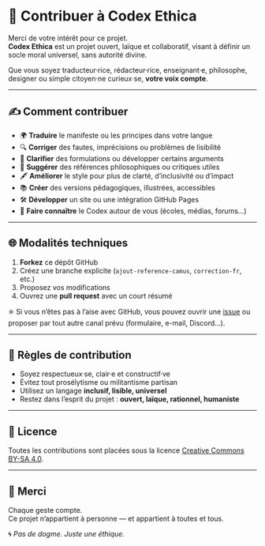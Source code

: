 # 🤝 Contribuer à Codex Ethica

Merci de votre intérêt pour ce projet.  
**Codex Ethica** est un projet ouvert, laïque et collaboratif, visant à définir un socle moral universel, sans autorité divine.

Que vous soyez traducteur·rice, rédacteur·rice, enseignant·e, philosophe, designer ou simple citoyen·ne curieux·se, **votre voix compte**.

---

## ✍️ Comment contribuer

- 🌍 **Traduire** le manifeste ou les principes dans votre langue
- 🔍 **Corriger** des fautes, imprécisions ou problèmes de lisibilité
- 💬 **Clarifier** des formulations ou développer certains arguments
- 🧠 **Suggérer** des références philosophiques ou critiques utiles
- 🖋️ **Améliorer** le style pour plus de clarté, d’inclusivité ou d’impact
- 📚 **Créer** des versions pédagogiques, illustrées, accessibles
- 🛠️ **Développer** un site ou une intégration GitHub Pages
- 📢 **Faire connaître** le Codex autour de vous (écoles, médias, forums...)

---

## 🌐 Modalités techniques

1. **Forkez** ce dépôt GitHub
2. Créez une branche explicite (`ajout-reference-camus`, `correction-fr`, etc.)
3. Proposez vos modifications
4. Ouvrez une **pull request** avec un court résumé

✳️ Si vous n’êtes pas à l’aise avec GitHub, vous pouvez ouvrir une [issue](https://github.com/your-repo/issues) ou proposer par tout autre canal prévu (formulaire, e-mail, Discord…).

---

## 📄 Règles de contribution

- Soyez respectueux·se, clair·e et constructif·ve
- Évitez tout prosélytisme ou militantisme partisan
- Utilisez un langage **inclusif, lisible, universel**
- Restez dans l’esprit du projet : **ouvert, laïque, rationnel, humaniste**

---

## 🧾 Licence

Toutes les contributions sont placées sous la licence [Creative Commons BY-SA 4.0](LICENSE.txt).

---

## 🙏 Merci

Chaque geste compte.  
Ce projet n’appartient à personne — et appartient à toutes et tous.

🌀 *Pas de dogme. Juste une éthique.*